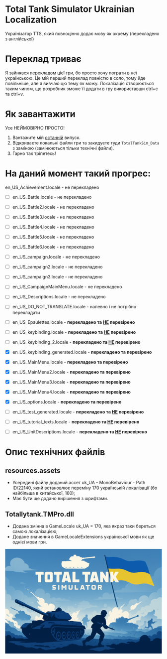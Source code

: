 # Total Tank Simulator Ukrainian Localization
Українізатор TTS, який повноцінно додає мову як окрему (перекладено з англійської)
# Переклад триває
Я зайнявся перекладом цієї гри, бо просто хочу пограти в неї українською. Це мій перший переклад повністю в соло, тому йде повільніше, але я вивчаю цю тему як можу. Локалізація створюється таким чином, що розробник зможе її додати в гру використавши ctrl+c та ctrl+v.
# Як завантажити
Усе НЕЙМОВІРНО ПРОСТО!
1. Вантажите мій [останній](https://github.com/KVarnitZ/Total-Tank-Simulator-UA/releases/latest/download/TTS_UA.zip) випуск.
2. Відкриваєте локальні файли гри та закидуєте туди ```TotalTankSim_Data``` з заміною (замінюються тільки технічні файли).
3. Гарно так тріпетесь!
# На даний момент такий прогрес:
en_US_Achievement.locale - не перекладено

- [ ] en_US_Battle.locale - не перекладено

- [ ] en_US_Battle2.locale - не перекладено

- [ ] en_US_Battle3.locale - не перекладено

- [ ] en_US_Battle4.locale - не перекладено

- [ ] en_US_Battle5.locale - не перекладено

- [ ] en_US_Battle6.locale - не перекладено

- [ ] en_US_campaign.locale - не перекладено

- [ ] en_US_campaign2.locale - не перекладено

- [ ] en_US_campaign3.locale - не перекладено

- [ ] en_US_CampaignMainMenu.locale - не перекладено

- [ ] en_US_Descriptions.locale - не перекладено

- [ ] en_US_DO_NOT_TRANSLATE.locale - напевно і не потрібно перекладати

- [ ] en_US_Epaulettes.locale - **перекладено та <ins>НЕ</ins> перевірено**

- [ ] en_US_keybinding.locale - **перекладено та <ins>НЕ</ins> перевірено**

- [ ] en_US_keybinding_2.locale - **перекладено та <ins>НЕ</ins> перевірено**

- [x] en_US_keybinding_generated.locale - **перекладено та перевірено**

- [x] en_US_MainMenu.locale - **перекладено та перевірено**

- [x] en_US_MainMenu2.locale - **перекладено та перевірено**

- [x] en_US_MainMenu3.locale - **перекладено та перевірено**

- [x] en_US_MainMenu4.locale - **перекладено та перевірено**

- [x] en_US_options.locale - **перекладено та перевірено**

- [ ] en_US_test_generated.locale - **перекладено та <ins>НЕ</ins> перевірено**

- [ ] en_US_tutorial_texts.locale - **перекладено та <ins>НЕ</ins> перевірено**

- [ ] en_US_UnitDescriptions.locale - **перекладено та <ins>НЕ</ins> перевірено**
# Опис технічних файлів
## resources.assets
- Усередині файлу доданий ассет uk_UA - MonoBehaviour - Path ID/22140, який встановлює переміну 170 українській локалізації (бо найбільша в китайської, 160);
- Має бути ще додано вирішення з шрифтами.
## Totallytank.TMPro.dll
- Додана змінна в GameLocale uk_UA = 170, яка якраз таки береться самою локалізацією;
- Додане значення в GameLocaleExtensions української мови як ще однієї мови гри.

![Contribution guidelines for this project](/TTS2.png)
